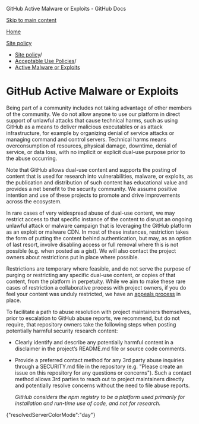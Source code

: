 GitHub Active Malware or Exploits - GitHub Docs

[Skip to main content](#main-content)

[Home](/ru)

[Site policy](/ru/site-policy)

* [Site policy](/ru/site-policy)/
* [Acceptable Use Policies](/ru/site-policy/acceptable-use-policies)/
* [Active Malware or Exploits](/ru/site-policy/acceptable-use-policies/github-active-malware-or-exploits)

GitHub Active Malware or Exploits
==========

Being part of a community includes not taking advantage of other members of the community. We do not allow anyone to use our platform in direct support of unlawful attacks that cause technical harms, such as using GitHub as a means to deliver malicious executables or as attack infrastructure, for example by organizing denial of service attacks or managing command and control servers. Technical harms means overconsumption of resources, physical damage, downtime, denial of service, or data loss, with no implicit or explicit dual-use purpose prior to the abuse occurring.

Note that GitHub allows dual-use content and supports the posting of content that is used for research into vulnerabilities, malware, or exploits, as the publication and distribution of such content has educational value and provides a net benefit to the security community. We assume positive intention and use of these projects to promote and drive improvements across the ecosystem.

In rare cases of very widespread abuse of dual-use content, we may restrict access to that specific instance of the content to disrupt an ongoing unlawful attack or malware campaign that is leveraging the GitHub platform as an exploit or malware CDN. In most of these instances, restriction takes the form of putting the content behind authentication, but may, as an option of last resort, involve disabling access or full removal where this is not possible (e.g. when posted as a gist). We will also contact the project owners about restrictions put in place where possible.

Restrictions are temporary where feasible, and do not serve the purpose of purging or restricting any specific dual-use content, or copies of that content, from the platform in perpetuity. While we aim to make these rare cases of restriction a collaborative process with project owners, if you do feel your content was unduly restricted, we have an [appeals process](/ru/site-policy/acceptable-use-policies/github-appeal-and-reinstatement) in place.

To facilitate a path to abuse resolution with project maintainers themselves, prior to escalation to GitHub abuse reports, we recommend, but do not require, that repository owners take the following steps when posting potentially harmful security research content:

* Clearly identify and describe any potentially harmful content in a disclaimer in the project’s README.md file or source code comments.

* Provide a preferred contact method for any 3rd party abuse inquiries through a SECURITY.md file in the repository (e.g. "Please create an issue on this repository for any questions or concerns"). Such a contact method allows 3rd parties to reach out to project maintainers directly and potentially resolve concerns without the need to file abuse reports.

  *GitHub considers the npm registry to be a platform used primarily for installation and run-time use of code, and not for research.*

{"resolvedServerColorMode":"day"}
